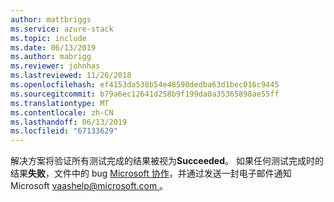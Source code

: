```yaml
---
author: mattbriggs
ms.service: azure-stack
ms.topic: include
ms.date: 06/13/2019
ms.author: mabrigg
ms.reviewer: johnhas
ms.lastreviewed: 11/26/2018
ms.openlocfilehash: ef4153da538b54e48590dedba63d1bec016c9445
ms.sourcegitcommit: b79a6ec12641d258b9f199da0a35365898ae55ff
ms.translationtype: MT
ms.contentlocale: zh-CN
ms.lasthandoff: 06/13/2019
ms.locfileid: "67133629"
---
```

解决方案将验证所有测试完成的结果被视为**Succeeded**。 如果任何测试完成时的结果**失败**，文件中的 bug [Microsoft 协作](https://aka.ms/collaborate)，并通过发送一封电子邮件通知 Microsoft [ vaashelp@microsoft.com ](mailto:vaashelp@microsoft.com)。
